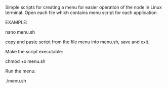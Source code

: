 Simple scripts for creating a menu for easier operation of the node in Linux terminal.
Open each file which contains menu script for each application.

EXAMPLE:

nano menu.sh

copy and paste script from the file menu into menu.sh, save and exit.

Make the script executable:

chmod +x menu.sh

Run the menu:

./menu.sh
